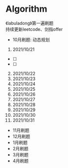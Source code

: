 # Algorithm
《labuladong》第一遍刷题 \
持续更新leetcode、剑指offer

- 10月刷题: 动态规划
1. 2021/10/21
-[ ] 
-[ ]
2. 2021/10/22
3. 2021/10/23
4. 2021/10/24
5. 2021/10/25
6. 2021/10/26
7. 2021/10/27
8. 2021/10/28
9. 2021/10/29
10. 2021/10/30
11. 2021/10/31

- 11月刷题
- 12月刷题
- 1月刷题
- 2月刷题
- 3月刷题
- 4月刷题